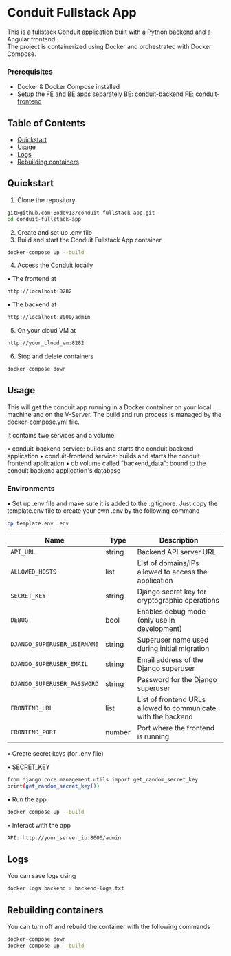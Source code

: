 # Conduit Fullstack App


This is a fullstack Conduit application built with a Python backend and a Angular frontend.  
The project is containerized using Docker and orchestrated with Docker Compose.


### Prerequisites

- Docker & Docker Compose installed
- Setup the FE and BE apps separately
BE: [conduit-backend](https://github.com/Bodev13/conduit-backend)
FE: [conduit-frontend](https://github.com/Bodev13/conduit-frontend)


## Table of Contents

- [Quickstart](#quickstart)
- [Usage](#usage)
- [Logs](#logs)
- [Rebuilding containers](#rebuilding-containers)



## Quickstart

1. Clone the repository

```bash
git@github.com:Bodev13/conduit-fullstack-app.git
cd conduit-fullstack-app
````
2. Create and set up .env file
3. Build and start the Conduit Fullstack App container

```bash
docker-compose up --build
```
4. Access the Conduit locally

• The frontend at
```bash
http://localhost:8282
```

• The backend at
```bash
http://localhost:8000/admin
```

5. On your cloud VM at
```bash
http://your_cloud_vm:8282
```
6. Stop and delete containers
```bash
docker-compose down
```

## Usage

This will get the conduit app running in a Docker container on your local machine and on the V-Server. The build and run process is managed by the docker-compose.yml file.

It contains two services and a volume:

• conduit-backend service: builds and starts the conduit backend application
• conduit-frontend service: builds and starts the conduit frontend application
• db volume called "backend_data": bound to the conduit backend application's database

### Environments

• Set up .env file and make sure it is added to the .gitignore. Just copy the template.env file to create your own .env by the following command

```bash
cp template.env .env
```

| Name                          | Type   | Description                                                        |
|-------------------------------|--------|--------------------------------------------------------------------|
| `API_URL`                     | string | Backend API server URL                                             |
| `ALLOWED_HOSTS`               | list   | List of domains/IPs allowed to access the application              |
| `SECRET_KEY`                  | string | Django secret key for cryptographic operations                     |
| `DEBUG`                       | bool   | Enables debug mode (only use in development)                       |
| `DJANGO_SUPERUSER_USERNAME`  | string | Superuser name used during initial migration                       |
| `DJANGO_SUPERUSER_EMAIL`     | string | Email address of the Django superuser                              |
| `DJANGO_SUPERUSER_PASSWORD`  | string | Password for the Django superuser                                  |
| `FRONTEND_URL`               | list   | List of frontend URLs allowed to communicate with the backend      |
| `FRONTEND_PORT`              | number | Port where the frontend is running                                 |

• Create secret keys (for .env file)

   • SECRET_KEY
```bash
from django.core.management.utils import get_random_secret_key
print(get_random_secret_key())
```
• Run the app

```bash
docker-compose up --build
```

• Interact with the app

```bash
API: http://your_server_ip:8000/admin
```

## Logs
You can save logs using

```bash
docker logs backend > backend-logs.txt
```

## Rebuilding containers
You can turn off and rebuild the container with the following commands

```bash
docker-compose down
docker-compose up --build
```